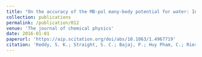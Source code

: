 ```yaml
---
title: "On the accuracy of the MB-pol many-body potential for water: Interaction energies, vibrational frequencies, and classical thermodynamic and dynamical properties from clusters to liquid water and ice"
collection: publications
permalink: /publication/012
venue: 'The journal of chemical physics'
date: 2016-01-01
paperurl: 'https://aip.scitation.org/doi/abs/10.1063/1.4967719'
citation: 'Reddy, S. K.; Straight, S. C.; Bajaj, P.; Huy Pham, C.; Riera, M.; Moberg, D. R.; Morales, M. A.; Knight, C.; Götz, A. W. & Paesani, F. <i> The Journal of chemical physics </i> , Vol. 145 , pp. 194504 , 2016'
---
```


